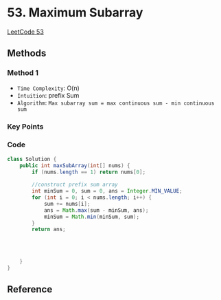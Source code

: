 # 53. Maximum Subarray

[LeetCode 53](https://leetcode.com/problems/maximum-subarray/)


## Methods

### Method 1
* `Time Complexity`: O(n)
* `Intuition`: prefix Sum 
* `Algorithm`: `Max subarray sum = max continuous sum - min continuous sum`


### Key Points


### Code
```java
class Solution {
    public int maxSubArray(int[] nums) {
        if (nums.length == 1) return nums[0]; 
        
        //construct prefix sum array 
        int minSum = 0, sum = 0, ans = Integer.MIN_VALUE; 
        for (int i = 0; i < nums.length; i++) {
            sum += nums[i]; 
            ans = Math.max(sum - minSum, ans); 
            minSum = Math.min(minSum, sum); 
        }
        return ans; 
        
        
        
        
    }
}

```


## Reference